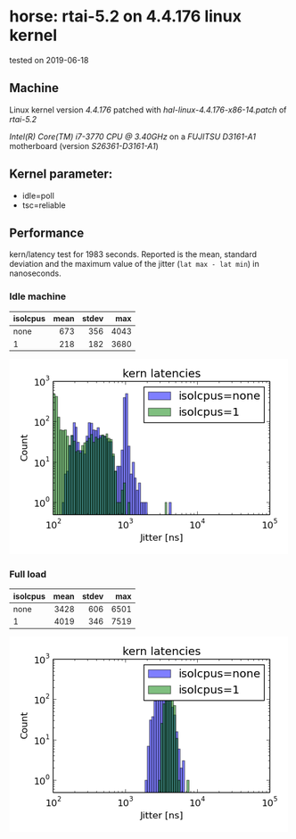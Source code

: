 # horse: rtai-5.2 on 4.4.176 linux kernel

tested on 2019-06-18

## Machine

Linux kernel version *4.4.176* patched with *hal-linux-4.4.176-x86-14.patch* of *rtai-5.2*

*Intel(R) Core(TM) i7-3770 CPU @ 3.40GHz* on a *FUJITSU D3161-A1* motherboard (version *S26361-D3161-A1*)

## Kernel parameter:
* idle=poll
* tsc=reliable

## Performance

kern/latency test for 1983 seconds.
Reported is the mean, standard deviation and the maximum value of the jitter (`lat max - lat min`) in nanoseconds.

### Idle machine

| isolcpus | mean | stdev | max  |
|----------|------------:|------:|-----:|
| none     |         673 |   356 | 4043 |
| 1        |         218 |   182 | 3680 |

![idle.png](idle.png)


### Full load

| isolcpus | mean | stdev | max  |
|----------|------------:|------:|-----:|
| none     |        3428 |   606 | 6501 |
| 1        |        4019 |   346 | 7519 |

![full.png](full.png)


